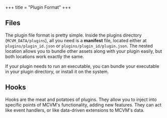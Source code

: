 +++
title = "Plugin Format"
+++

## Files
The plugin file format is pretty simple. Inside the plugins directory (`MCVM_DATA/plugins`), all you need is a **manifest** file, located either at `plugins/plugin_id.json` or `plugins/plugin_id/plugin.json`. The nested location allows you to bundle other assets along with your plugin easily, but both locations work exactly the same.

If your plugin needs to run an executable, you can bundle your executable in your plugin directory, or install it on the system.

## Hooks
Hooks are the meat and potatoes of plugins. They allow you to inject into specific points of MCVM's functionality, adding new features. They can act like event handlers, or like data-driven extensions to MCVM's data.
